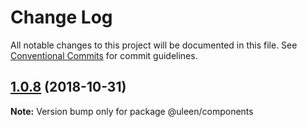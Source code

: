 # Change Log

All notable changes to this project will be documented in this file.
See [Conventional Commits](https://conventionalcommits.org) for commit guidelines.

## [1.0.8](https://github.com/uleen/lerna/compare/@uleen/components@1.0.7...@uleen/components@1.0.8) (2018-10-31)

**Note:** Version bump only for package @uleen/components
